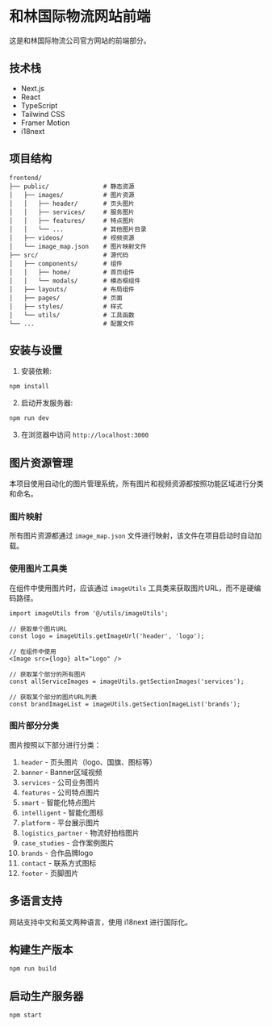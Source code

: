 # 和林国际物流网站前端

这是和林国际物流公司官方网站的前端部分。

## 技术栈

- Next.js
- React
- TypeScript
- Tailwind CSS
- Framer Motion
- i18next

## 项目结构

```
frontend/
├── public/               # 静态资源
│   ├── images/           # 图片资源
│   │   ├── header/       # 页头图片
│   │   ├── services/     # 服务图片
│   │   ├── features/     # 特点图片
│   │   └── ...           # 其他图片目录
│   ├── videos/           # 视频资源
│   └── image_map.json    # 图片映射文件
├── src/                  # 源代码
│   ├── components/       # 组件
│   │   ├── home/         # 首页组件
│   │   └── modals/       # 模态框组件
│   ├── layouts/          # 布局组件
│   ├── pages/            # 页面
│   ├── styles/           # 样式
│   └── utils/            # 工具函数
└── ...                   # 配置文件
```

## 安装与设置

1. 安装依赖:

```bash
npm install
```

2. 启动开发服务器:

```bash
npm run dev
```

3. 在浏览器中访问 `http://localhost:3000`

## 图片资源管理

本项目使用自动化的图片管理系统，所有图片和视频资源都按照功能区域进行分类和命名。

### 图片映射

所有图片资源都通过 `image_map.json` 文件进行映射，该文件在项目启动时自动加载。

### 使用图片工具类

在组件中使用图片时，应该通过 `imageUtils` 工具类来获取图片URL，而不是硬编码路径。

```tsx
import imageUtils from '@/utils/imageUtils';

// 获取单个图片URL
const logo = imageUtils.getImageUrl('header', 'logo');

// 在组件中使用
<Image src={logo} alt="Logo" />

// 获取某个部分的所有图片
const allServiceImages = imageUtils.getSectionImages('services');

// 获取某个部分的图片URL列表
const brandImageList = imageUtils.getSectionImageList('brands');
```

### 图片部分分类

图片按照以下部分进行分类：

1. `header` - 页头图片（logo、国旗、图标等）
2. `banner` - Banner区域视频
3. `services` - 公司业务图片
4. `features` - 公司特点图片
5. `smart` - 智能化特点图片
6. `intelligent` - 智能化图标
7. `platform` - 平台展示图片
8. `logistics_partner` - 物流好拍档图片
9. `case_studies` - 合作案例图片
10. `brands` - 合作品牌logo
11. `contact` - 联系方式图标
12. `footer` - 页脚图片

## 多语言支持

网站支持中文和英文两种语言，使用 i18next 进行国际化。

## 构建生产版本

```bash
npm run build
```

## 启动生产服务器

```bash
npm start
``` 
